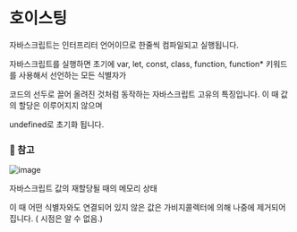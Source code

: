 # 호이스팅
 
 자바스크립트는 인터프리터 언어이므로 한줄씩 컴파일되고 실행됩니다. 
 
 자바스크립트를 실행하면 초기에 var, let, const, class, function, function* 키워드를 사용해서 선언하는 모든 식별자가
 
 코드의 선두로 끌어 올려진 것처럼 동작하는 자바스크립트 고유의 특징입니다. 이 때 값의 할당은 이루어지지 않으며
 
 undefined로 초기화 됩니다.
 
 
 ### 🎇 참고
 
 ![image](https://user-images.githubusercontent.com/53414542/170269001-7153d96e-8b1e-4f3d-ad8c-d42b1a1839f8.png)

자바스크립트 값의 재할당될 때의 메모리 상태

이 때 어떤 식별자와도 연결되어 있지 않은 값은 가비지콜렉터에 의해 나중에 제거되어집니다. ( 시점은 알 수 없음.)

